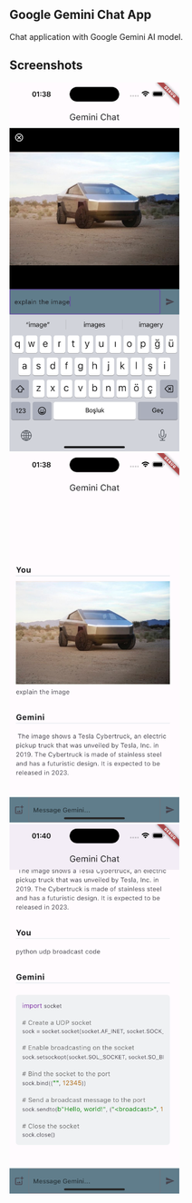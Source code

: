 ## Google Gemini Chat App
Chat application with Google Gemini AI model.
 
## Screenshots
<img src="screenshots/Simulator Screenshot - iPhone 15 Pro Max - 2023-12-18 at 01.38.20.png" width="300">  <img src="screenshots/Simulator Screenshot - iPhone 15 Pro Max - 2023-12-18 at 01.38.30.png" width="300">  <img src="screenshots/Simulator Screenshot - iPhone 15 Pro Max - 2023-12-18 at 01.40.23.png" width="300">
 
